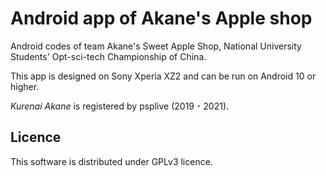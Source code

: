# Android app of Akane's Apple shop
Android codes of team Akane's Sweet Apple Shop, National University Students' Opt-sci-tech Championship of China.

This app is designed on Sony Xperia XZ2 and can be run on Android 10 or higher.

_Kurenai Akane_ is registered by psplive (2019 - 2021).

## Licence
This software is distributed under GPLv3 licence.
